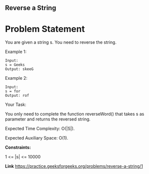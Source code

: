 ## Reverse a String 
# Problem Statement
You are given a string s. You need to reverse the string.

Example 1:

    Input:
    s = Geeks
    Output: skeeG

Example 2:

    Input:
    s = for
    Output: rof

Your Task:

You only need to complete the function reverseWord() that takes s as parameter and returns the reversed string.

Expected Time Complexity: O(|S|).

Expected Auxiliary Space: O(1).

**Constraints:**

1 <= |s| <= 10000

**Link** https://practice.geeksforgeeks.org/problems/reverse-a-string/1
